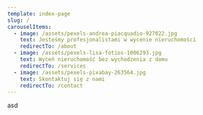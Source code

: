 ```yaml
---
template: index-page
slug: /
carouselItems:
  - image: /assets/pexels-andrea-piacquadio-927022.jpg
    text: Jesteśmy profesjonalistami w wycenie nieruchomości
    redirectTo: /about
  - image: /assets/pexels-lisa-fotios-1006293.jpg
    text: Wyceń nieruchomość bez wychodzenia z domu
    redirectTo: /services
  - image: /assets/pexels-pixabay-263564.jpg
    text: Skontaktuj się z nami
    redirectTo: /contact
---
```

a﻿sd